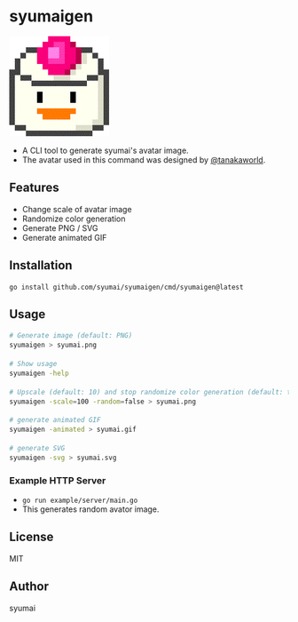 # syumaigen

![syumai.gif](assets/syumai.gif)

* A CLI tool to generate syumai's avatar image.
* The avatar used in this command was designed by [@tanakaworld](https://github.com/tanakaworld).

## Features

* Change scale of avatar image
* Randomize color generation
* Generate PNG / SVG
* Generate animated GIF

## Installation

```console
go install github.com/syumai/syumaigen/cmd/syumaigen@latest
```

## Usage

```sh
# Generate image (default: PNG)
syumaigen > syumai.png

# Show usage
syumaigen -help

# Upscale (default: 10) and stop randomize color generation (default: true)
syumaigen -scale=100 -random=false > syumai.png

# generate animated GIF
syumaigen -animated > syumai.gif

# generate SVG
syumaigen -svg > syumai.svg
```

### Example HTTP Server

* `go run example/server/main.go`
* This generates random avator image.

## License

MIT

## Author

syumai
